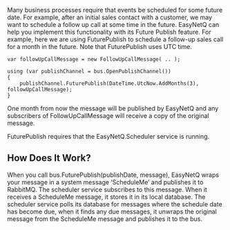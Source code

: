 Many business processes require that events be scheduled for some future date. For example, after an initial sales contact with a customer, we may want to schedule a follow up call at some time in the future. EasyNetQ can help you implement this functionality with its Future Publish feature. For example, here we are using FuturePublish to schedule a follow-up sales call for a month in the future. Note that FuturePublish uses UTC time.

    var followUpCallMessage = new FollowUpCallMessage( .. );

    using (var publishChannel = bus.OpenPublishChannel())
    {
        publishChannel.FuturePublish(DateTime.UtcNow.AddMonths(3), followUpCallMessage);
    }

One month from now the message will be published by EasyNetQ and any subscribers of FollowUpCallMessage will receive a copy of the original message.

FuturePublish requires that the EasyNetQ.Scheduler service is running.

## How Does It Work?

When you call bus.FuturePublish(publishDate, message), EasyNetQ wraps your message in a system message ‘ScheduleMe’ and publishes it to RabbitMQ. The scheduler service subscribes to this message. When it receives a ScheduleMe message, it stores it in its local database. The scheduler service polls its database for messages where the schedule date has become due, when it finds any due messages, it unwraps the original message from the ScheduleMe message and publishes it to the bus.
